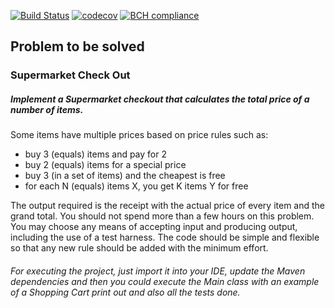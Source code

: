 [![Build Status](https://travis-ci.org/jesusgsdev/shoppingcart.svg?branch=master)](https://travis-ci.org/jesusgsdev/shoppingcart)
[![codecov](https://codecov.io/gh/jesusgsdev/shoppingcart/branch/master/graph/badge.svg)](https://codecov.io/gh/jesusgsdev/shoppingcart)
[![BCH compliance](https://bettercodehub.com/edge/badge/jesusgsdev/shoppingcart?branch=master)](https://bettercodehub.com/)

## Problem to be solved
### Supermarket Check Out

##### Implement a Supermarket checkout that calculates the total price of a number of items.

Some items have multiple prices based on price rules such as:
- buy 3 (equals) items and pay for 2
- buy 2 (equals) items for a special price
- buy 3 (in a set of items) and the cheapest is free
- for each N (equals) items X, you get K items Y for free

The output required is the receipt with the actual price of every item and the grand total.
You should not spend more than a few hours on this problem.
You may choose any means of accepting input and producing output, including the use of a test harness. The code should be simple and flexible so that any new rule should be added with the minimum effort.

###### For executing the project, just import it into your IDE, update the Maven dependencies and then you could execute the Main class with an example of a Shopping Cart print out and also all the tests done.
